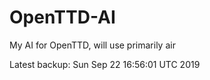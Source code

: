 # OpenTTD-AI
My AI for OpenTTD, will use primarily air

Latest backup: Sun Sep 22 16:56:01 UTC 2019
